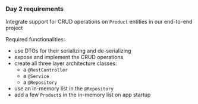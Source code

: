 ### Day 2 requirements
Integrate support for CRUD operations on `Product` entities in our end-to-end project

Required functionalities:
- use DTOs for their serializing and de-serializing
- expose and implement the CRUD operations
- create all three layer architecture classes:
  - a `@RestController`
  - a `@Service`
  - a `@Repository`
- use an in-memory list in the `@Repository`
- add a few `Product`s in the in-memory list on app startup